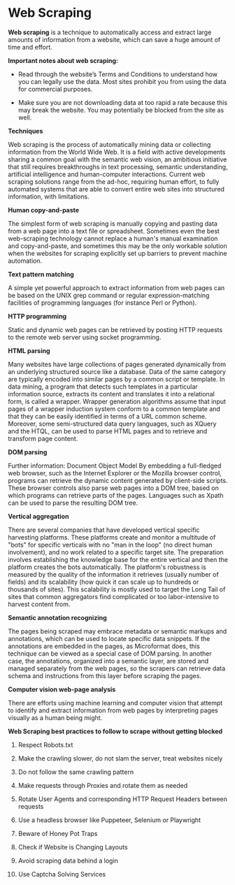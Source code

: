 # Web Scraping


**Web scraping** is a technique to automatically access and extract large amounts of information from a website, which can save a huge amount of time and effort. 


**Important notes about web scraping:**


* Read through the website’s Terms and Conditions to understand how you can legally use the data. Most sites prohibit you from using the data for commercial purposes.


* Make sure you are not downloading data at too rapid a rate because this may break the website. You may potentially be blocked from the site as well.

**Techniques**

Web scraping is the process of automatically mining data or collecting information from the World Wide Web. It is a field with active developments sharing a common goal with the semantic web vision, an ambitious initiative that still requires breakthroughs in text processing, semantic understanding, artificial intelligence and human-computer interactions. Current web scraping solutions range from the ad-hoc, requiring human effort, to fully automated systems that are able to convert entire web sites into structured information, with limitations.

**Human copy-and-paste**

The simplest form of web scraping is manually copying and pasting data from a web page into a text file or spreadsheet. Sometimes even the best web-scraping technology cannot replace a human's manual examination and copy-and-paste, and sometimes this may be the only workable solution when the websites for scraping explicitly set up barriers to prevent machine automation.

**Text pattern matching**

A simple yet powerful approach to extract information from web pages can be based on the UNIX grep command or regular expression-matching facilities of programming languages (for instance Perl or Python).

**HTTP programming**

Static and dynamic web pages can be retrieved by posting HTTP requests to the remote web server using socket programming.

**HTML parsing**

Many websites have large collections of pages generated dynamically from an underlying structured source like a database. Data of the same category are typically encoded into similar pages by a common script or template. In data mining, a program that detects such templates in a particular information source, extracts its content and translates it into a relational form, is called a wrapper. Wrapper generation algorithms assume that input pages of a wrapper induction system conform to a common template and that they can be easily identified in terms of a URL common scheme. Moreover, some semi-structured data query languages, such as XQuery and the HTQL, can be used to parse HTML pages and to retrieve and transform page content.

**DOM parsing**

Further information: Document Object Model
By embedding a full-fledged web browser, such as the Internet Explorer or the Mozilla browser control, programs can retrieve the dynamic content generated by client-side scripts. These browser controls also parse web pages into a DOM tree, based on which programs can retrieve parts of the pages. Languages such as Xpath can be used to parse the resulting DOM tree.

**Vertical aggregation**

There are several companies that have developed vertical specific harvesting platforms. These platforms create and monitor a multitude of "bots" for specific verticals with no "man in the loop" (no direct human involvement), and no work related to a specific target site. The preparation involves establishing the knowledge base for the entire vertical and then the platform creates the bots automatically. The platform's robustness is measured by the quality of the information it retrieves (usually number of fields) and its scalability (how quick it can scale up to hundreds or thousands of sites). This scalability is mostly used to target the Long Tail of sites that common aggregators find complicated or too labor-intensive to harvest content from.

**Semantic annotation recognizing**

The pages being scraped may embrace metadata or semantic markups and annotations, which can be used to locate specific data snippets. If the annotations are embedded in the pages, as Microformat does, this technique can be viewed as a special case of DOM parsing. In another case, the annotations, organized into a semantic layer, are stored and managed separately from the web pages, so the scrapers can retrieve data schema and instructions from this layer before scraping the pages.

**Computer vision web-page analysis**

There are efforts using machine learning and computer vision that attempt to identify and extract information from web pages by interpreting pages visually as a human being might.

**Web Scraping best practices to follow to scrape without getting blocked**

1. Respect Robots.txt

2. Make the crawling slower, do not slam the server, treat websites nicely

3. Do not follow the same crawling pattern

4. Make requests through Proxies and rotate them as needed

5. Rotate User Agents and corresponding HTTP Request Headers between requests

6. Use a headless browser like Puppeteer, Selenium or Playwright

7. Beware of Honey Pot Traps

8. Check if Website is Changing Layouts

9. Avoid scraping data behind a login

10. Use Captcha Solving Services